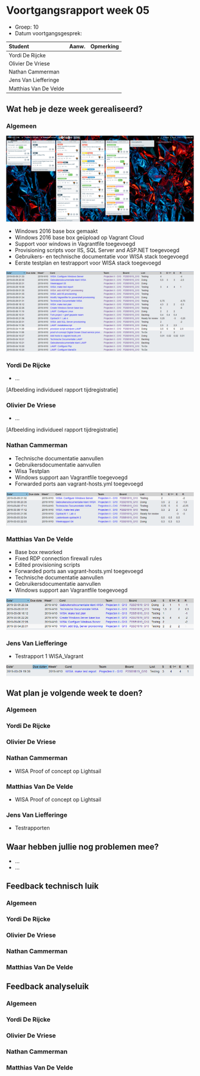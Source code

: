 # Voortgangsrapport week 05

* Groep: 10
* Datum voortgangsgesprek:

| Student  | Aanw. | Opmerking |
| :---     | :---  | :---      |
| Yordi De Rijcke |       |           |
| Olivier De Vriese |       |           |
| Nathan Cammerman |       |           |
| Jens Van Liefferinge |      |         |
| Matthias Van De Velde |       |           |

## Wat heb je deze week gerealiseerd?

### Algemeen

![Kanban-bord](week05-Kanbanbord.png)

* Windows 2016 base box gemaakt
* Windows 2016 base box geüpload op Vagrant Cloud
* Support voor windows in Vagrantfile toegevoegd
* Provisioning scripts voor IIS, SQL Server and ASP.NET toegevoegd
* Gebruikers- en technische documentatie voor WISA stack toegevoegd
* Eerste testplan en testrapport voor WISA stack toegevoegd

![Time-per-assignment](week05-time-per-assignment.png)

### Yordi De Rijcke

* ...

[Afbeelding individueel rapport tijdregistratie]

### Olivier De Vriese

* ...

[Afbeelding individueel rapport tijdregistratie]

### Nathan Cammerman

* Technische documentatie aanvullen
* Gebruikersdocumentatie aanvullen
* Wisa Testplan
* Windows support aan Vagrantfile toegevoegd
* Forwarded ports aan vagrant-hosts.yml toegevoegd

![Time-registration-week05-NathanCammerman](week05-NathanCammerman.png)

### Matthias Van De Velde

* Base box reworked
* Fixed RDP connection firewall rules
* Edited provisioning scripts
* Forwarded ports aan vagrant-hosts.yml toegevoegd
* Technische documentatie aanvullen
* Gebruikersdocumentatie aanvullen
* Windows support aan Vagrantfile toegevoegd

![Time-registration-week05-MatthiasVanDeVelde](week05-MatthiasVanDeVelde.png)

### Jens Van Liefferinge

* Testrapport 1 WISA_Vagrant

![Time-registration-week05-JensVanLiefferinge](week05-JensVanLiefferinge.png)

## Wat plan je volgende week te doen?

### Algemeen
### Yordi De Rijcke
### Olivier De Vriese
### Nathan Cammerman
* WISA Proof of concept op Lightsail
### Matthias Van De Velde
* WISA Proof of concept op Lightsail
### Jens Van Liefferinge
* Testrapporten

## Waar hebben jullie nog problemen mee?

* ...
* ...

## Feedback technisch luik

### Algemeen

### Yordi De Rijcke
### Olivier De Vriese
### Nathan Cammerman
### Matthias Van De Velde

## Feedback analyseluik

### Algemeen

### Yordi De Rijcke
### Olivier De Vriese
### Nathan Cammerman
### Matthias Van De Velde

